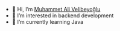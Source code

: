 - 👋 Hi, I’m [Muhammet Ali Velibeyoğlu](https://www.linkedin.com/in/muhammet-ali-velibeyoglu)
- 👀 I’m interested in backend development
- 🌱 I’m currently learning Java

<!---
VMA9/VMA9 is a ✨ special ✨ repository because its `README.md` (this file) appears on your GitHub profile.
You can click the Preview link to take a look at your changes.
--->
